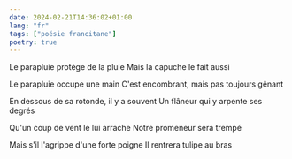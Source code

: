 ```yaml
---
date: 2024-02-21T14:36:02+01:00
lang: "fr"
tags: ["poésie francitane"]
poetry: true
---
```

Le parapluie protège de la pluie
Mais la capuche le fait aussi

Le parapluie occupe une main
C'est encombrant, mais pas toujours gênant

En dessous de sa rotonde, il y a souvent
Un flâneur qui y arpente ses degrés

Qu'un coup de vent le lui arrache
Notre promeneur sera trempé

Mais s'il l'agrippe d'une forte poigne
Il rentrera tulipe au bras
